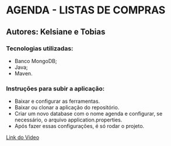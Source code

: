 # AGENDA - LISTAS DE COMPRAS
<h2> Autores: Kelsiane e Tobias </h2>

<h3> Tecnologias utilizadas: </h3>
<ul>
  <li> Banco MongoDB; </li>
  <li> Java; </li>
  <li> Maven. </li>
  
  </ul>

<h3> Instruções para subir a aplicação: </h3>
<ul>
    <li>
    Baixar e configurar as ferramentas.  </li>
  <li>
    Baixar ou clonar a aplicação do repositório.  </li>
   
 <li>  Criar um novo database com o nome agenda e configurar, se necessário, o arquivo application.properties.  </li>
  <li>  Após fazer essas configurações, é só rodar o projeto.  </li>
    </ul>
    <a href="https://www.dropbox.com/s/gzfq50wd996ybec/videoFinal_LP2_1080p.mp4?dl=0"> Link do Video </a>
   

